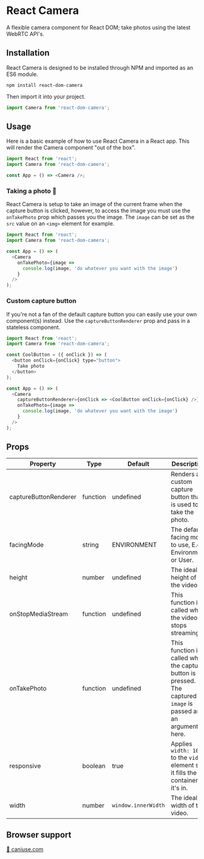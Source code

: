 # React Camera

A flexible camera component for React DOM; take photos using the latest WebRTC API's.

## Installation

React Camera is designed to be installed through NPM and imported as an ES6 module.

```
npm install react-dom-camera
```

Then import it into your project.

```javascript
import Camera from 'react-dom-camera';
```

## Usage

Here is a basic example of how to use React Camera in a React app. This will render the Camera component "out of the box".

```javascript
import React from 'react';
import Camera from 'react-dom-camera';

const App = () => <Camera />;
```

### Taking a photo 📸

React Camera is setup to take an image of the current frame when the capture button is clicked, however, to access the image you must use the `onTakePhoto` prop which passes you the image. The `image` can be set as the `src` value on an `<img>` element for example.

```javascript
import React from 'react';
import Camera from 'react-dom-camera';

const App = () => (
  <Camera
    onTakePhoto={image =>
      console.log(image, 'do whatever you want with the image')
    }
  />
);
```

### Custom capture button

If you're not a fan of the default capture button you can easily use your own component(s) instead. Use the `captureButtonRenderer` prop and pass in a stateless component.

```javascript
import React from 'react';
import Camera from 'react-dom-camera';

const CoolButton = ({ onClick }) => (
  <button onClick={onClick} type="button">
    Take photo
  </button>
);

const App = () => (
  <Camera
    captureButtonRenderer={onClick => <CoolButton onClick={onClick} />}
    onTakePhoto={image =>
      console.log(image, 'do whatever you want with the image')
    }
  />
);
```

## Props

| Property              | Type     | Default             | Description                                                                                                     |
| --------------------- | -------- | ------------------- | --------------------------------------------------------------------------------------------------------------- |
| captureButtonRenderer | function | undefined           | Renders a custom capture button that is used to take the photo.                                                 |
| facingMode            | string   | ENVIRONMENT         | The default facing mode to use, E.g. Environment or User.                                                       |
| height                | number   | undefined           | The ideal height of the video.                                                                                  |
| onStopMediaStream     | function | undefined           | This function is called when the video stops streaming.                                                         |
| onTakePhoto           | function | undefined           | This function is called when the capture button is pressed. The captured `image` is passed as an argument here. |
| responsive            | boolean  | true                | Applies `width: 100%` to the `video` element so it fills the container it's in.                                 |
| width                 | number   | `window.innerWidth` | The ideal width of the video.                                                                                   |

## Browser support

[🔗 caniuse.com](https://caniuse.com/#feat=stream)
